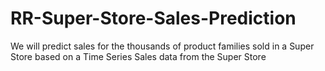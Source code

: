 # RR-Super-Store-Sales-Prediction
We will predict sales for the thousands of product families sold in a Super Store based on a Time Series Sales data from the Super Store 
